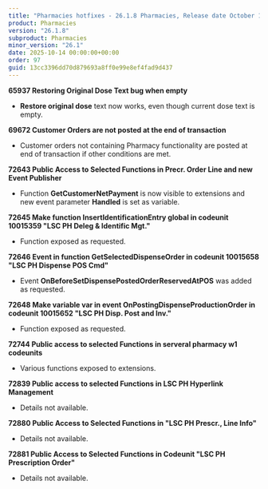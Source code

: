 ```yaml
---
title: "Pharmacies hotfixes - 26.1.8 Pharmacies, Release date October 14, 2025 - Hotfixes"
product: Pharmacies
version: "26.1.8"
subproduct: Pharmacies
minor_version: "26.1"
date: 2025-10-14 00:00:00+00:00
order: 97
guid: 13cc3396dd70d879693a8ff0e99e8ef4fad9d437
---
```


<strong>65937 Restoring Original Dose Text bug when empty</strong>
<ul><li><b>Restore original dose</b> text now works, even though current dose text is empty.</li></ul>
<strong>69672 Customer Orders are not posted at the end of transaction</strong>
<ul><li>Customer orders not containing Pharmacy functionality are posted at end of transaction if other conditions are met.</li></ul>
<strong>72643 Public Access to Selected Functions in Precr. Order Line and new Event Publisher</strong>
<ul><li>Function <b>GetCustomerNetPayment</b> is now visible to extensions and new event parameter <b>Handled</b> is set as variable.</li></ul>
<strong>72645 Make function InsertIdentificationEntry global  in codeunit 10015359 "LSC PH Deleg & Identific Mgt."</strong>
<ul><li>Function exposed as requested.</li></ul>
<strong>72646 Event in function GetSelectedDispenseOrder in codeunit 10015658 "LSC PH Dispense POS Cmd"</strong>
<ul><li>Event <b>OnBeforeSetDispensePostedOrderReservedAtPOS</b> was added as requested.</li></ul>
<strong>72648 Make variable var in event OnPostingDispenseProductionOrder in codeunit 10015652 "LSC PH Disp. Post and Inv."</strong>
<ul><li>Function exposed as requested.</li></ul>
<strong>72744 Public access to selected Functions in serveral pharmacy w1 codeunits</strong>
<ul><li>Various functions exposed to extensions.</li></ul>
<strong>72839 Public access to selected Functions in LSC PH Hyperlink Management</strong>
<ul><li>Details not available.</li></ul>
<strong>72880 Public Access to Selected Functions in "LSC PH Prescr., Line Info"</strong>
<ul><li>Details not available.</li></ul>
<strong>72881 Public Access to Selected Functions in Codeunit "LSC PH Prescription Order"</strong>
<ul><li>Details not available.</li></ul>
